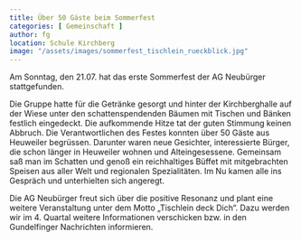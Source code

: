 ```yaml
---
title: Über 50 Gäste beim Sommerfest
categories: [ Gemeinschaft ]
author: fg
location: Schule Kirchberg
image: "/assets/images/sommerfest_tischlein_rueckblick.jpg"
---
```


Am Sonntag, den 21.07. hat das erste Sommerfest der AG Neubürger stattgefunden.

Die Gruppe hatte für die Getränke gesorgt und hinter der Kirchberghalle auf der Wiese unter den schattenspendenden Bäumen mit Tischen und Bänken festlich eingedeckt. Die aufkommende Hitze tat der guten Stimmung keinen Abbruch. Die Verantwortlichen des Festes konnten über 50 Gäste aus Heuweiler begrüssen.
Darunter waren neue Gesichter,  interessierte Bürger, die schon länger in Heuweiler wohnen und  Alteingesessene. Gemeinsam saß man im Schatten und genoß  ein reichhaltiges Büffet mit mitgebrachten Speisen aus aller Welt und regionalen Spezialitäten. Im Nu kamen alle ins Gespräch und unterhielten sich angeregt.

Die AG Neubürger freut sich über die positive Resonanz und plant eine weitere Veranstaltung unter dem Motto „Tischlein deck Dich“. Dazu werden wir im 4. Quartal weitere Informationen verschicken bzw. in den Gundelfinger Nachrichten informieren.
